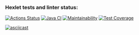 ### Hexlet tests and linter status:
[![Actions Status](https://github.com/pythagoreantree/java-project-lvl2/workflows/hexlet-check/badge.svg)](https://github.com/pythagoreantree/java-project-lvl2/actions)
[![Java CI](https://github.com/pythagoreantree/java-project-lvl2/actions/workflows/java-ci.yml/badge.svg?branch=main)](https://github.com/pythagoreantree/java-project-lvl2/actions/workflows/java-ci.yml)
[![Maintainability](https://api.codeclimate.com/v1/badges/b344d122cd9b5cde67fe/maintainability)](https://codeclimate.com/github/pythagoreantree/java-project-lvl2/maintainability)
[![Test Coverage](https://api.codeclimate.com/v1/badges/b344d122cd9b5cde67fe/test_coverage)](https://codeclimate.com/github/pythagoreantree/java-project-lvl2/test_coverage)

[![asciicast](https://asciinema.org/a/uparWPMXs3GrK7UCOp35VJEqe.svg)](https://asciinema.org/a/uparWPMXs3GrK7UCOp35VJEqe)
